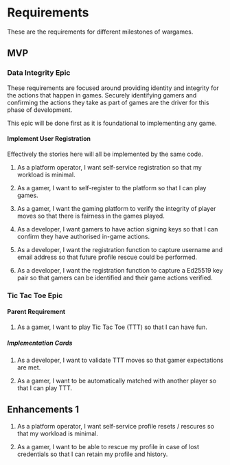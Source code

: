 # Requirements

These are the requirements for different milestones of wargames.

## MVP

### Data Integrity Epic

These requirements are focused around providing identity and integrity for the
actions that happen in games. Securely identifying gamers and confirming the
actions they take as part of games are the driver for this phase of development.

This epic will be done first as it is foundational to implementing any game.

#### Implement User Registration

Effectively the stories here will all be implemented by the same code.

1. As a platform operator, I want self-service registration so that my workload
is minimal.

1. As a gamer, I want to self-register to the platform so that I can play
games.

1. As a gamer, I want the gaming platform to verify the integrity of player
moves so that there is fairness in the games played.

1. As a developer, I want gamers to have action signing keys so that I can
confirm they have authorised in-game actions.

1. As a developer, I want the registration function to capture username and
email address so that future profile rescue could be performed.

1. As a developer, I want the registration function to capture a Ed25519 key
pair so that gamers can be identified and their game actions verified.

### Tic Tac Toe Epic

#### Parent Requirement

1. As a gamer, I want to play Tic Tac Toe (TTT) so that I can have fun.

##### Implementation Cards

1. As a developer, I want to validate TTT moves so that gamer expectations
are met.

1. As a gamer, I want to be automatically matched with another player so that I
can play TTT.

## Enhancements 1

1. As a platform operator, I want self-service profile resets / rescures so that my
workload is minimal.

1. As a gamer, I want to be able to rescue my profile in case of lost credentials
so that I can retain my profile and history.
